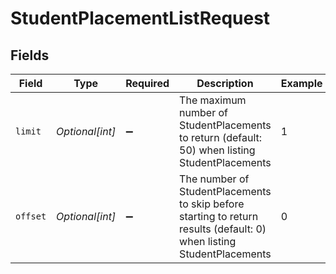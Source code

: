 # StudentPlacementListRequest


## Fields

| Field                                                                                                                 | Type                                                                                                                  | Required                                                                                                              | Description                                                                                                           | Example                                                                                                               |
| --------------------------------------------------------------------------------------------------------------------- | --------------------------------------------------------------------------------------------------------------------- | --------------------------------------------------------------------------------------------------------------------- | --------------------------------------------------------------------------------------------------------------------- | --------------------------------------------------------------------------------------------------------------------- |
| `limit`                                                                                                               | *Optional[int]*                                                                                                       | :heavy_minus_sign:                                                                                                    | The maximum number of StudentPlacements to return (default: 50) when listing StudentPlacements                        | 1                                                                                                                     |
| `offset`                                                                                                              | *Optional[int]*                                                                                                       | :heavy_minus_sign:                                                                                                    | The number of StudentPlacements to skip before starting to return results (default: 0) when listing StudentPlacements | 0                                                                                                                     |